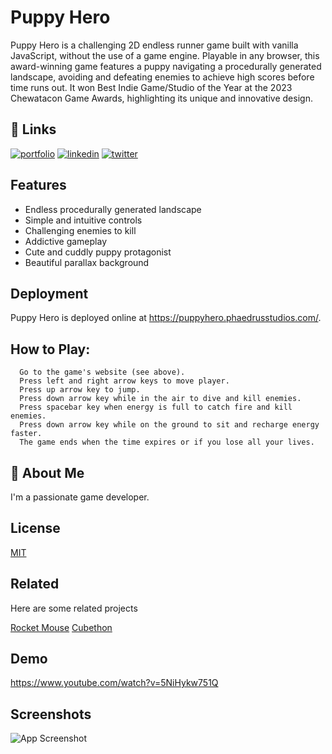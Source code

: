 
# Puppy Hero

Puppy Hero is a challenging 2D endless runner game built with vanilla JavaScript, without the use of a game engine. Playable in any browser, this award-winning game features a puppy navigating a procedurally generated landscape, avoiding and defeating enemies to achieve high scores before time runs out. It won Best Indie Game/Studio of the Year at the 2023 Chewatacon Game Awards, highlighting its unique and innovative design.


## 🔗 Links
[![portfolio](https://img.shields.io/badge/my_portfolio-000?style=for-the-badge&logo=ko-fi&logoColor=white)](https://github.com/GideonAmhaG)
[![linkedin](https://img.shields.io/badge/linkedin-0A66C2?style=for-the-badge&logo=linkedin&logoColor=white)](https://www.linkedin.com/in/gideon-amha-g/)
[![twitter](https://img.shields.io/badge/twitter-1DA1F2?style=for-the-badge&logo=twitter&logoColor=white)](https://twitter.com/GideonAmha)


## Features

- Endless procedurally generated landscape
- Simple and intuitive controls
- Challenging enemies to kill
- Addictive gameplay
- Cute and cuddly puppy protagonist
- Beautiful parallax background



## Deployment
Puppy Hero is deployed online at https://puppyhero.phaedrusstudios.com/.


## How to Play:
      Go to the game's website (see above).
      Press left and right arrow keys to move player.
      Press up arrow key to jump.
      Press down arrow key while in the air to dive and kill enemies.
      Press spacebar key when energy is full to catch fire and kill enemies.
      Press down arrow key while on the ground to sit and recharge energy faster.
      The game ends when the time expires or if you lose all your lives.
## 🚀 About Me
I'm a passionate game developer.


## License

[MIT](https://choosealicense.com/licenses/mit/)


## Related

Here are some related projects

[Rocket Mouse](https://github.com/GideonAmhaG/rocket_mouse)
[Cubethon](https://github.com/GideonAmhaG/cubethon)


## Demo

https://www.youtube.com/watch?v=5NiHykw751Q


## Screenshots

![App Screenshot](https://github.com/GideonAmhaG/specialization_portfolio_project/blob/main/game_screenshot.png)

